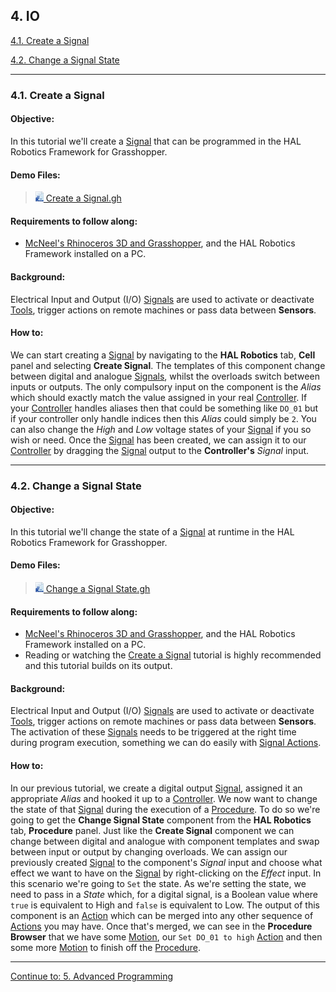 ## 4. IO

[4.1. Create a Signal](#41-create-a-signal)

[4.2. Change a Signal State](#42-change-a-signal-state)

---
### 4.1. Create a Signal

#### Objective:

In this tutorial we'll create a [Signal](../../Overview/Glossary.md#signal) that can be programmed in the HAL Robotics Framework for Grasshopper.

#### Demo Files:

> [<img src="../../assets/images/Grasshopper/GHFile16.PNG"> Create a Signal.gh](../ExampleFiles/Tutorials/4.1%20-%20Create%20a%20Signal.gh)

#### Requirements to follow along:

- [McNeel's Rhinoceros 3D and Grasshopper](https://www.rhino3d.com/download), and the HAL Robotics Framework installed on a PC.

#### Background:

Electrical Input and Output (I/O) [Signals](../../Overview/Glossary.md#signal) are used to activate or deactivate [Tools](../../Overview/Glossary.md#end-effector), trigger actions on remote machines or pass data between **Sensors**.

#### How to:

We can start creating a [Signal](../../Overview/Glossary.md#signal) by navigating to the **HAL Robotics** tab, **Cell** panel and selecting **Create Signal**. The templates of this component change between digital and analogue [Signals](../../Overview/Glossary.md#signal), whilst the overloads switch between inputs or outputs. The only compulsory input on the component is the _Alias_ which should exactly match the value assigned in your real [Controller](../../Overview/Glossary.md#controller). If your [Controller](../../Overview/Glossary.md#controller) handles aliases then that could be something like `DO_01` but if your controller only handle indices then this _Alias_ could simply be `2`. You can also change the _High_ and _Low_ voltage states of your [Signal](../../Overview/Glossary.md#signal) if you so wish or need. Once the [Signal](../../Overview/Glossary.md#signal) has been created, we can assign it to our [Controller](../../Overview/Glossary.md#controller) by dragging the [Signal](../../Overview/Glossary.md#signal) output to the **Controller's** _Signal_ input.

---
### 4.2. Change a Signal State

#### Objective:

In this tutorial we'll change the state of a [Signal](../../Overview/Glossary.md#signal) at runtime in the HAL Robotics Framework for Grasshopper.

#### Demo Files:

> [<img src="../../assets/images/Grasshopper/GHFile16.PNG"> Change a Signal State.gh](../ExampleFiles/Tutorials/4.2%20-%20Change%20a%20Signal%20State.gh)

#### Requirements to follow along:

- [McNeel's Rhinoceros 3D and Grasshopper](https://www.rhino3d.com/download), and the HAL Robotics Framework installed on a PC.
- Reading or watching the [Create a Signal](../4-IO/Contents.md#41-create-a-signal) tutorial is highly recommended and this tutorial builds on its output.

#### Background:

Electrical Input and Output (I/O) [Signals](../../Overview/Glossary.md#signal) are used to activate or deactivate [Tools](../../Overview/Glossary.md#end-effector), trigger actions on remote machines or pass data between **Sensors**. The activation of these [Signals](../../Overview/Glossary.md#signal) needs to be triggered at the right time during program execution, something we can do easily with [Signal Actions](../../Overview/Glossary.md#signal-action).

#### How to:

In our previous tutorial, we create a digital output [Signal](../../Overview/Glossary.md#signal), assigned it an appropriate _Alias_ and hooked it up to a [Controller](../../Overview/Glossary.md#controller). We now want to change the state of that [Signal](../../Overview/Glossary.md#signal) during the execution of a [Procedure](../../Overview/Glossary.md#procedure). To do so we're going to get the **Change Signal State** component from the **HAL Robotics** tab, **Procedure** panel. Just like the **Create Signal** component we can change between digital and analogue with component templates and swap between input or output by changing overloads. We can assign our previously created [Signal](../../Overview/Glossary.md#signal) to the component's _Signal_ input and choose what effect we want to have on the [Signal](../../Overview/Glossary.md#signal) by right-clicking on the _Effect_ input. In this scenario we're going to `Set` the state. As we're setting the state, we need to pass in a _State_ which, for a digital signal, is a Boolean value where `true` is equivalent to High and `false` is equivalent to Low. The output of this component is an [Action](../../Overview/Glossary.md#action) which can be merged into any other sequence of [Actions](../../Overview/Glossary.md#action) you may have. Once that's merged, we can see in the **Procedure Browser** that we have some [Motion](../../Overview/Glossary.md#motion-action), our `Set DO_01 to high` [Action](../../Overview/Glossary.md#action) and then some more [Motion](../../Overview/Glossary.md#motion-action) to finish off the [Procedure](../../Overview/Glossary.md#procedure).

---

[Continue to: 5. Advanced Programming](../5-Flow-Control/Contents.md#5-advanced-programming)
